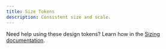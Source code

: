 ```yaml
---
title: Size Tokens
description: Consistent size and scale.
---
```


Need help using these design tokens? Learn how in the [Sizing documentation](/design/sizing/).

<token-table category="size" />

